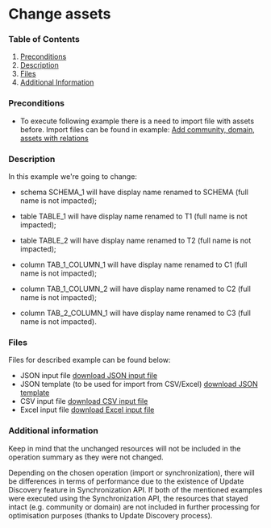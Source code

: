 # Change assets

### Table of Contents  
1. [Preconditions](#preconditions)  
1. [Description](#description)
1. [Files](#files)
1. [Additional Information](#additional-information)


<a name="preconditions"></a>
### Preconditions
- To execute following example there is a need to import file with assets before.
Import files can be found in example:  [Add community, domain, assets with relations](../add-community-domain-assets-with-relations/README.md)


<a name="description"></a>
### Description
In this example we're going to change:

- schema SCHEMA_1 will have display name renamed to SCHEMA (full name is not impacted);

- table TABLE_1 will have display name renamed to T1 (full name is not impacted);

- table TABLE_2 will have display name renamed to T2 (full name is not impacted);

- column TAB_1_COLUMN_1 will have display name renamed to C1 (full name is not impacted);

- column TAB_1_COLUMN_2 will have display name renamed to C2 (full name is not impacted);

- column TAB_2_COLUMN_1 will have display name renamed to C3 (full name is not impacted).


<a name="files"></a>
### Files
Files for described example can be found below:

- JSON input file [download JSON input file](schema-tables-columns-updated.json)
- JSON template (to be used for import from CSV/Excel) [download JSON template](schema-tables-columns-updated-template.json)
- CSV input file [download CSV input file](schema-tables-columns-updated.csv)
- Excel input file [download Excel input file](schema-tables-columns-updated.xlsx)


<a name="additional-information"></a>
### Additional information
Keep in mind that the unchanged resources will not be included in the operation summary as they were not changed.

Depending on the chosen operation (import or synchronization), there will be differences in terms of performance due 
to the existence of Update Discovery feature in Synchronization API. If both of the mentioned examples were executed 
using the Synchronization API, the resources that stayed intact (e.g. community or domain) are not included in further 
processing for optimisation purposes (thanks to Update Discovery process).


